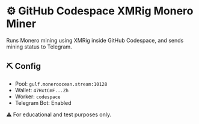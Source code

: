 # ⚙️ GitHub Codespace XMRig Monero Miner

Runs Monero mining using XMRig inside GitHub Codespace, and sends mining status to Telegram.

## ⛏️ Config

- Pool: `gulf.moneroocean.stream:10128`
- Wallet: `47HxtCmF...Zh`
- Worker: `codespace`
- Telegram Bot: Enabled

⚠️ For educational and test purposes only.